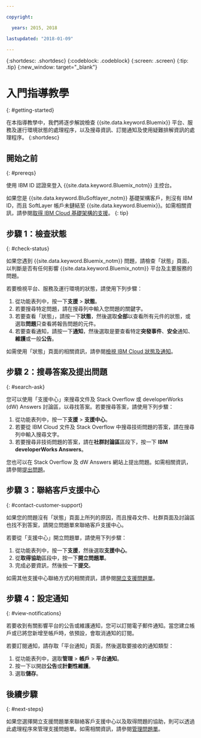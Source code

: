 ```yaml
---

copyright:

  years: 2015, 2018

lastupdated: "2018-01-09"

---
```


{:shortdesc: .shortdesc}
{:codeblock: .codeblock}
{:screen: .screen}
{:tip: .tip}
{:new_window: target="_blank"}

# 入門指導教學
{: #getting-started}

在本指導教學中，我們將逐步解說檢查 {{site.data.keyword.Bluemix}} 平台、服務及運行環境狀態的處理程序，以及搜尋資訊、訂閱通知及使用疑難排解資訊的處理程序。
{:shortdesc}

## 開始之前
{: #prereqs}

使用 IBM ID 認證來登入 {{site.data.keyword.Bluemix_notm}} 主控台。

如果您是 {{site.data.keyword.BluSoftlayer_notm}} 基礎架構客戶，則沒有 IBM ID，而且 SoftLayer 帳戶未鏈結至 {{site.data.keyword.Bluemix}}。如需相關資訊，請參閱[取得 IBM Cloud 基礎架構的支援](/docs/customer-portal/cpsupport.html#customerportal_support)。
{: tip}

## 步驟 1：檢查狀態
{: #check-status}

如果您遇到 {{site.data.keyword.Bluemix_notm}} 問題，請檢查「狀態」頁面，以判斷是否有任何影響 {{site.data.keyword.Bluemix_notm}} 平台及主要服務的問題。

若要檢視平台、服務及運行環境的狀態，請使用下列步驟：
  1. 從功能表列中，按一下**支援** > **狀態**。  
  2. 若要搜尋特定問題，請在搜尋列中輸入您問題的關鍵字。
  3. 若要查看「狀態」，請按一下**狀態**，然後選取**全部**以查看所有元件的狀態，或選取**問題**只查看將報告問題的元件。
  4. 若要查看通知，請按一下**通知**，然後選取是要查看特定**突發事件**、**安全**通知、**維護**或一般**公告**。

如需使用「狀態」頁面的相關資訊，請參閱[檢視 IBM Cloud 狀態及通知](/docs/get-support/ViewStatus.html#viewing-bluemix-status)。

## 步驟 2：搜尋答案及提出問題
{: #search-ask}

您可以使用「支援中心」來搜尋文件及 Stack Overflow 或 developerWorks (dW) Answers 討論區，以尋找答案。若要搜尋答案，請使用下列步驟：
  1. 從功能表列中，按一下**支援** > **支援中心**。
  2. 若要從 IBM Cloud 文件及 Stack Overflow 中搜尋技術問題的答案，請在搜尋列中輸入搜尋文字。
  3. 若要搜尋非技術問題的答案，請在**社群討論區**區段下，按一下 **IBM developerWorks Answers**。

您也可以在 Stack Overflow 及 dW Answers 網站上提出問題。如需相關資訊，請參閱[提出問題](/docs/get-support/howtogetsupport.html#asking-a-question)。

## 步驟 3：聯絡客戶支援中心
{: #contact-customer-support}

如果您的問題沒有「狀態」頁面上所列的原因，而且搜尋文件、社群頁面及討論區也找不到答案，請開立問題單來聯絡客戶支援中心。

若要從「支援中心」開立問題單，請使用下列步驟：
  1. 從功能表列中，按一下**支援**，然後選取**支援中心**。
  2. 從**取得協助**區段中，按一下**開立問題單**。
  3. 完成必要資訊，然後按一下**提交**。

如需其他支援中心聯絡方式的相關資訊，請參閱[開立支援問題單](/docs/get-support/howtogetsupport.html#open-ticket)。

## 步驟 4：設定通知
{: #view-notifications}

若要收到有關影響平台的公告或維護通知，您可以訂閱電子郵件通知。當您建立帳戶或已將您新增至帳戶時，依預設，會取消通知的訂閱。

若要訂閱通知，請存取「平台通知」頁面，然後選取要接收的通知類型：
  1. 從功能表列中，選取**管理** > **帳戶** > **平台通知**。
  2. 按一下以開啟**公告**或**計劃性維護**。
  3. 選取**儲存**。

## 後續步驟
{: #next-steps}

如果您選擇開立支援問題單來聯絡客戶支援中心以及取得問題的協助，則可以透過此處理程序來管理支援問題單。如需相關資訊，請參閱[管理問題單](/docs/get-support/mantick.html#check-ticket-status)。
